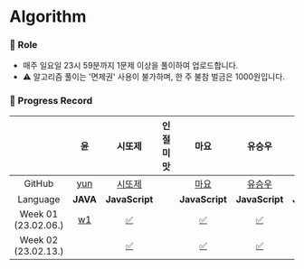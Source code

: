 # Algorithm

### 📍 Role

- 매주 일요일 23시 59분까지 1문제 이상을 풀이하여 업로드합니다.
- ⚠️ 알고리즘 풀이는 '면제권' 사용이 불가하며, 한 주 불참 벌금은 1000원입니다.

### 📍 Progress Record

|                         |                                         윤                                          |                                                               시또제                                                               | 인절미맛 |                                                                         마요                                                                         |                                                      유승우                                                      |                취할준비생                |                                                         유은경                                                         |                                                                            Jureamer                                                                             |
| :---------------------: | :---------------------------------------------------------------------------------: | :--------------------------------------------------------------------------------------------------------------------------------: | :------: | :--------------------------------------------------------------------------------------------------------------------------------------------------: | :--------------------------------------------------------------------------------------------------------------: | :--------------------------------------: | :--------------------------------------------------------------------------------------------------------------------: | :-------------------------------------------------------------------------------------------------------------------------------------------------------------: |
|         GitHub          |                         [yun](https://github.com/yunji1201)                         |                                               [시또제](https://github.com/leesiyun)                                                |          |                                                          [마요](https://github.com/mayo516)                                                          |                                      [유승우](https://github.com/berenickt)                                      | [취할준비생](https://github.com/cyd5538) |                                        [유은경](https://github.com/HelloHazel)                                         |                                                             [Jureamer](https://github.com/jureamer)                                                             |
|        Language         |                                      **JAVA**                                       |                                                           **JavaScript**                                                           |          |                                                                    **JavaScript**                                                                    |                                                  **JavaScript**                                                  |              **JavaScript**              |                                                     **JavaScript**                                                     |                                                                           **Python**                                                                            |
| Week 01</br>(23.02.06.) | [w1](https://github.com/get-into-the-coding-field/Algorithm/tree/main/%EC%9C%A4/w1) | [✅](https://github.com/get-into-the-coding-field/Algorithm/blob/main/%EC%8B%9C%EB%98%90%EC%A0%9C/hackerRank/electronics-shop.mdx) |          | [✅](https://github.com/get-into-the-coding-field/Algorithm/blob/main/%EB%A7%88%EC%9A%94/%EC%8A%A4%ED%83%9D%ED%81%90/%ED%94%84%EB%A6%B0%ED%84%B0.js) |       [✅](https://github.com/get-into-the-coding-field/Algorithm/blob/main/유승우/week1_공주구하기-큐.js)       |                                          |                                                                                                                        |
| Week 02</br>(23.02.13.) |                                                                                     |           [✅](https://github.com/get-into-the-coding-field/Algorithm/tree/main/시또제/hackerRank/cats-and-a-mouse.mdx)            |          |                                                                          [✅](https://github.com/get-into-the-coding-field/Algorithm/tree/main/%EB%A7%88%EC%9A%94/%ED%95%B4%EC%8B%9C)                                                                            | [✅](https://github.com/get-into-the-coding-field/Algorithm/blob/main/유승우/week2_LRU-kakao-2-unshift-splie.js) |                                          | [✅](https://github.com/get-into-the-coding-field/Algorithm/blob/main/%EC%9C%A0%EC%9D%80%EA%B2%BD/1.%20level-1/min.js) | [✅](https://github.com/get-into-the-coding-field/Algorithm/blob/main/%EC%A3%BC%EB%A6%AC%EB%A8%B8/%EC%89%AC%EC%9A%B4%20%EC%B5%9C%EB%8B%A8%EA%B1%B0%EB%A6%AC.py) |
